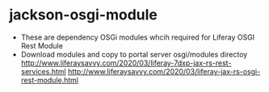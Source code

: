 # jackson-osgi-module
* These are dependency OSGi modules whcih required for Liferay OSGI Rest Module
* Download modules and copy to portal server osgi/modules directoy
http://www.liferaysavvy.com/2020/03/liferay-7dxp-jax-rs-rest-services.html
http://www.liferaysavvy.com/2020/03/liferay-jax-rs-osgi-rest-module.html
